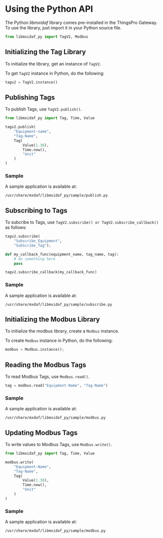 # Using the Python API

The Python *libmxidaf* library comes pre-installed in the ThingsPro Gateway. To use the library, just import it in your Python source file.

```py
from libmxidaf_py import TagV2, Modbus
```

## Initializing the Tag Library

To initialize the library, get an instance of `TagV2`.

To get `TagV2` instance in Python, do the following:

```py
tagv2 = TagV2.instance()
```

## Publishing Tags

To publish Tags, use `TagV2.publish()`.

```py
from libmxidaf_py import Tag, Time, Value

tagv2.publish(
    "Equipment-name",
    "Tag-Name",
    Tag(
        Value(1.38),
        Time.now(),
        "Unit"
    )
)
```

### Sample

A sample application is available at:

  `/usr/share/mxdaf/libmxidaf_py/sample/publish.py`

## Subscribing to Tags

To subcribe to Tags, use `TagV2.subscribe() or TagV2.subscribe_callback()` as follows:

```py
tagv2.subscribe(
    "Subscribe_Equipment",
    "SubScribe_Tag");
```

```py
def my_callback_func(equipment_name, tag_name, tag):
    # do something here
    pass

tagv2.subscribe_callback(my_callback_func)
```

### Sample

A sample application is available at:

  `/usr/share/mxdaf/libmxidaf_py/sample/subscribe.py`

## Initializing the Modbus Library

To initialize the modbus library, create a `Modbus` instance.

To create `Modbus` instance in Python, do the following:
```py
modbus = Modbus.instance();
```

## Reading the Modbus Tags

To read Modbus Tags, use `Modbus.read()`.

```py
tag = modbus.read("Equipment-Name", "Tag-Name")
```

### Sample

A sample application is available at:

  `/usr/share/mxdaf/libmxidaf_py/sample/modbus.py`

## Updating Modbus Tags

To write values to Modbus Tags, use `Modbus.write()`.

```py
from libmxidaf_py import Tag, Time, Value

modbus.write(
    "Equipment-Name",
    "Tag-Name",
    Tag(
        Value(1.38),
        Time.now(),
        "Unit"
    )
)
```

### Sample

A sample application is available at:

  `/usr/share/mxdaf/libmxidaf_py/sample/modbus.py`
